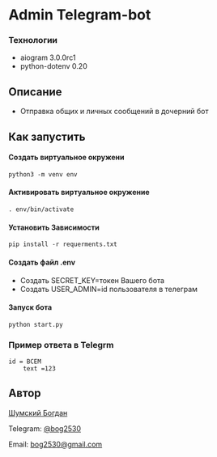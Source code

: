 # Admin Telegram-bot  

### Технологии
- aiogram 3.0.0rc1
- python-dotenv 0.20  

## Описание
- Отправка общих и личных сообщений в дочерний бот

## Как запустить
#### Создать виртуальное окружени
```
python3 -m venv env
```
#### Активировать виртуальное окружение 
```
. env/bin/activate
```
#### Установить Зависимости
```
pip install -r requerments.txt
```
#### Создать файл .env
- Создать SECRET_KEY=токен Вашего бота
- Создать USER_ADMIN=id пользователя в телеграм
#### Запуск бота 
```
python start.py
```

### Пример ответа в Telegrm 
```
id = ВСЕМ
    text =123
```
## Автор
[Шумский Богдан](https://github.com/bog2530)

Telegram: [@bog2530](https://t.me/bog2530)

Email: bog2530@gmail.com